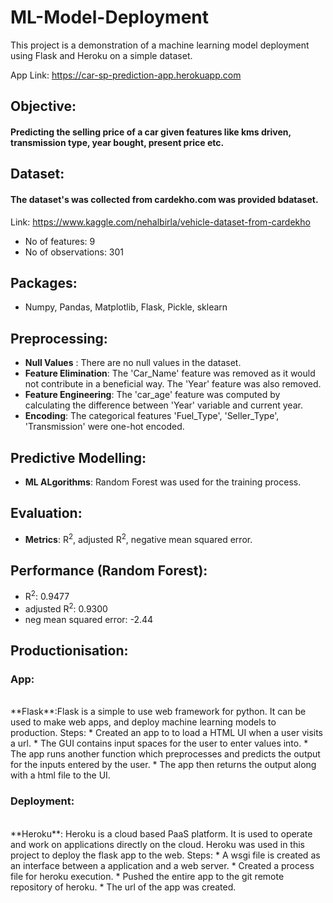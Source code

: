 # ML-Model-Deployment
This project is a demonstration of a machine learning model deployment using Flask and Heroku on a simple dataset.
<br />

App Link: https://car-sp-prediction-app.herokuapp.com
## Objective:
#### Predicting the selling price of a car given features like kms driven, transmission type, year bought, present price etc.

## Dataset: 
#### The dataset's was collected from cardekho.com  was provided bdataset.
Link: https://www.kaggle.com/nehalbirla/vehicle-dataset-from-cardekho
* No of features: 9
* No of observations: 301

## Packages:
* Numpy, Pandas, Matplotlib, Flask, Pickle, sklearn

## Preprocessing:
* **Null Values** : There are no null values in the dataset.
* **Feature Elimination**: The 'Car_Name' feature was removed as it would not contribute in a beneficial way. The 'Year' feature was also removed.
* **Feature Engineering**: The 'car_age' feature was computed by calculating the difference between 'Year' variable and current year.
* **Encoding**: The categorical features 'Fuel_Type', 'Seller_Type', 'Transmission' were one-hot encoded.

## Predictive Modelling:
* **ML ALgorithms**: Random Forest was used for the training process.

## Evaluation:
* **Metrics**: R<sup>2</sup>, adjusted  R<sup>2</sup>, negative mean squared error.

## Performance (Random Forest):
* R<sup>2</sup>: 0.9477
* adjusted R<sup>2</sup>: 0.9300
* neg mean squared error:  -2.44


## Productionisation:
### App:
<br /> 
**Flask**:Flask is a simple to use web framework for python. It can be used to make web apps, and deploy machine learning models to production.
Steps:
* Created an app to to load a HTML UI when a user visits a url.
* The GUI contains input spaces for the user to enter values into.
* The app runs another function which preprocesses and predicts the output for the inputs entered by the user.
* The app then returns the output along with a html file to the UI.

### Deployment:
<br />
**Heroku**: Heroku is a cloud based PaaS platform. It is used to operate and work on applications directly on the cloud. Heroku was used in this project to deploy the flask app to the web.
Steps:
* A wsgi file is created as an interface between a application and a web server.
* Created a process file for heroku execution.
* Pushed the entire app to the git remote repository of heroku.
* The url of the app was created. 

